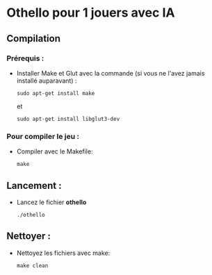 
# Othello pour 1 jouers avec IA

## Compilation

### Prérequis :
- Installer Make et Glut avec la commande (si vous ne l'avez jamais installé auparavant) :
    ```
    sudo apt-get install make
    ```
  et
    ```
    sudo apt-get install libglut3-dev
    ```
  
### Pour compiler le jeu :
- Compiler avec le Makefile:
    ```
    make
    ```

## Lancement :
- Lancez le fichier **othello**
    ```
    ./othello
    ```

## Nettoyer :
- Nettoyez les fichiers avec make:
  ```
  make clean
  ```
